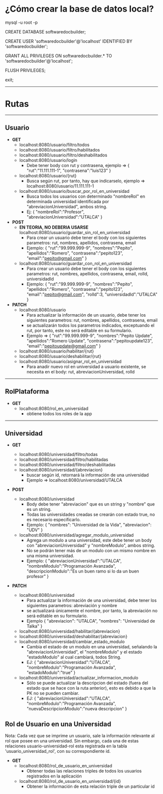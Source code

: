 # ¿Cómo crear la base de datos local?

mysql -u root -p

CREATE DATABASE softwaredocbuilder;

CREATE USER 'softwaredocbuilder'@'localhost' IDENTIFIED BY 'softwaredocbuilder';

GRANT ALL PRIVILEGES ON softwaredocbuilder.* TO 'softwaredocbuilder'@'localhost';

FLUSH PRIVILEGES;

exit;

---
# Rutas

---
## Usuario
- **GET**
  - localhost:8080/usuario/filtro/todos
  - localhost:8080/usuario/filtro/habilitados
  - localhost:8080/usuario/filtro/deshabilitados
  - localhost:8080/usuario/login
    - Debe tener body con rut y contrasena, ejemplo =>
      {
      "rut":"11.111.111-1",
      "contrasena":"luis123"
      }
  - localhost:8080/usuario/{rut} 
    - Busca según rut, por tanto, hay que indicarselo, ejemplo => localhost:8080/usuario/11.111.111-1
  - localhost:8080/usuario/buscar_por_rol_en_universidad
    - Busca todos los usuarios con determinado "nombreRol" en determinada universidad identificada por "abreviacionUniversidad", ambos string.
    - Ej:
    {
      "nombreRol":"Profesor",
      "abreviacionUniversidad":"UTALCA"
    }
- **POST**
  - **EN TEORIA, NO DEBERIA USARSE** localhost:8080/usuario/guardar_sin_rol_en_universidad 
    - Para crear un usuario debe tener el body con los siguientes parametros: rut, nombres, apellidos, contrasena, email
    - Ejemplo:
    {
      "rut":"99.999.999-9",
      "nombres":"Pepito",
      "apellidos":"Romero",
      "contrasena":"pepito123",
      "email":"pepito@gmail.com"
    }
  - localhost:8080/usuario/guardar_con_rol_en_universidad
    - Para crear un usuario debe tener el body con los siguientes parametros: rut, nombres, apellidos, contrasena, email, rolId, universidadId
    - Ejemplo:
      {
      "rut":"99.999.999-9",
      "nombres":"Pepito",
      "apellidos":"Romero",
      "contrasena":"pepito123",
      "email":"pepito@gmail.com",
      "rolId":3,
      "universidadId":"UTALCA"
      }
- **PATCH**
  - localhost:8080/usuario
    - Para actualizar la información de un usuario, debe tener los siguientes parametros: rut, nombres, apellidos, contrasena, email
    - se actualizarán todos los parametros indicados, exceptuando el rut, por tanto, este no será editable en su formulario.
    - Ejemplo =>
      {
      "rut":"99.999.999-9",
      "nombres":"Pepito Update",
      "apellidos":"Romero Update",
      "contrasena":"pepitoupdate123",
      "email":"pepitoupdate@gmail.com"
      }
  - localhost:8080/usuario/habilitar/{rut}
  - localhost:8080/usuario/deshabilitar/{rut}
  - localhost:8080/usuario/asignar_rol_en_universidad
    - Para anadir nuevo rol en universidad a usuario existente, se necesita en el body: rut, abreviacionUniversidad, rolId
  
---
## RolPlataforma
- **GET**
  - localhost:8080/rol_en_universidad
    - obtiene todos los roles de la app

---
## Universidad
- **GET**
  - localhost:8080/universidad/filtro/todas
  - localhost:8080/universidad/filtro/habilitadas
  - localhost:8080/universidad/filtro/deshabilitadas
  - localhost:8080/universidad/{abreviacion}
    - buscar según id, retornará la información de una universidad
    - Ejemplo => localhost:8080/universidad/UTALCA
- **POST**
  - localhost:8080/universidad
    - Body debe tener "abreviacion" que es un string y "nombre" que es un string.
    - Todas las universidades creadas se crearán con estado true, no es necesario especificarlo.
    - Ejemplo:
      {
      "nombres": "Universidad de la Vida",
      "abreviacion": "UDV"
      }
  - localhost:8080/universidad/agregar_modulo_universidad
    - Agrega un modulo a una universidad, este debe tener un body con "abreviacionUniversidad" y "nombreModulo", ambos string.
    - No se podrán tener más de un modulo con un mismo nombre en una misma universidad.
    - Ejemplo:
      {
        "abreviacionUniversidad":"UTALCA",
        "nombreModulo":"Programación Avanzada",
        "descripcionModulo":"Es un buen ramo si lo da un buen profesor"
      }

- **PATCH**
  - localhost:8080/universidad
    - Para actualizar la información de una universidad, debe tener los siguientes parametros: abreviación y nombre
    - se actualizará únicamente el nombre, por tanto, la abreviación no será editable en su formulario.
    - Ejemplo
      {
      "abreviacion": "UTALCA",
      "nombres": "Universidad de Talka"
      }
  - localhost:8080/universidad/habilitar/{abreviacion}
  - localhost:8080/universidad/deshabilitar/{abreviacion}
  - localhost:8080/universidad/cambiar_estado_modulo
    - Cambia el estado de un modulo en una universidad, señalando la "abreviacionUniversidad", el "nombreModulo" y el estado "estadoModulo" al cual cambiará, todos String. 
    - EJ:
    {
      "abreviacionUniversidad":"UTALCA",
      "nombreModulo":"Programación Avanzada",
      "estadoModulo":"true"
    }
  - localhost:8080/universidad/actualizar_informacion_modulo
    - Sólo se puede actualizar la descripcion del estado (fuera del estado que se hace con la ruta anterior), esto es debido a que la PK no se pueden cambiar.
    - EJ:
    {
      "abreviacionUniversidad":"UTALCA",
      "nombreModulo":"Programación Avanzada",
      "nuevaDescripcionModulo":"nueva descripcion"
    }

## Rol de Usuario en una Universidad
Nota: Cada vez que se imprime un usuario, sale la información relevante al rol que posee en una universidad. Sin embargo, cada una de estas relaciones usuario-universidad-rol esta registrada en la tabla 'usuario_universidad_rol', con su correspondiente id.
- **GET**
  - localhost:8080/rol_de_usuario_en_universidad
    - Obtener todas las relaciones triples de todos los usuarios registrados en la aplicación 
  - localhost:8080/rol_de_usuario_en_universidad/{id} 
    - Obtener la información de esta relación triple de un particular id 